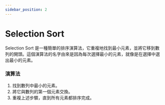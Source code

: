 ```yaml
---
sidebar_position: 2
---
```


# Selection Sort

Selection Sort 是一種簡單的排序演算法，它重複地找到最小元素，並將它移到數列的開頭。這個演算法的名字由來是因為每次選擇最小的元素，就像是在選擇中選出最小的元素。

### 演算法

1. 找到數列中最小的元素。
2. 將它與數列的第一個元素交換。
3. 重複上述步驟，直到所有元素都排序完成。
